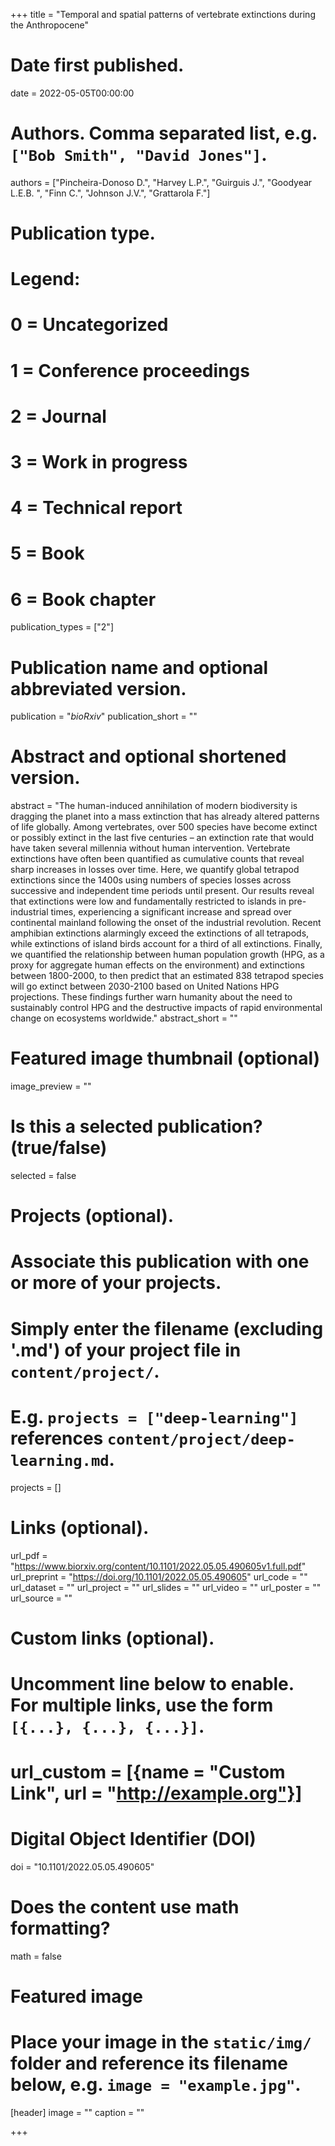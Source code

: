 +++
title = "Temporal and spatial patterns of vertebrate extinctions during the Anthropocene"

# Date first published.
date = 2022-05-05T00:00:00

# Authors. Comma separated list, e.g. `["Bob Smith", "David Jones"]`.
authors = ["Pincheira-Donoso D.", "Harvey L.P.", "Guirguis J.", "Goodyear L.E.B. ", "Finn C.", "Johnson J.V.", "Grattarola F."]

# Publication type.
# Legend:
# 0 = Uncategorized
# 1 = Conference proceedings
# 2 = Journal
# 3 = Work in progress
# 4 = Technical report
# 5 = Book
# 6 = Book chapter
publication_types = ["2"]

# Publication name and optional abbreviated version.
publication = "*bioRxiv*"
publication_short = ""

# Abstract and optional shortened version.
abstract = "The human-induced annihilation of modern biodiversity is dragging the planet into a mass extinction that has already altered patterns of life globally. Among vertebrates, over 500 species have become extinct or possibly extinct in the last five centuries – an extinction rate that would have taken several millennia without human intervention. Vertebrate extinctions have often been quantified as cumulative counts that reveal sharp increases in losses over time. Here, we quantify global tetrapod extinctions since the 1400s using numbers of species losses across successive and independent time periods until present. Our results reveal that extinctions were low and fundamentally restricted to islands in pre-industrial times, experiencing a significant increase and spread over continental mainland following the onset of the industrial revolution. Recent amphibian extinctions alarmingly exceed the extinctions of all tetrapods, while extinctions of island birds account for a third of all extinctions. Finally, we quantified the relationship between human population growth (HPG, as a proxy for aggregate human effects on the environment) and extinctions between 1800-2000, to then predict that an estimated 838 tetrapod species will go extinct between 2030-2100 based on United Nations HPG projections. These findings further warn humanity about the need to sustainably control HPG and the destructive impacts of rapid environmental change on ecosystems worldwide."
abstract_short = ""

# Featured image thumbnail (optional)
image_preview = ""

# Is this a selected publication? (true/false)
selected = false

# Projects (optional).
#   Associate this publication with one or more of your projects.
#   Simply enter the filename (excluding '.md') of your project file in `content/project/`.
#   E.g. `projects = ["deep-learning"]` references `content/project/deep-learning.md`.
projects = []

# Links (optional).
url_pdf = "https://www.biorxiv.org/content/10.1101/2022.05.05.490605v1.full.pdf"
url_preprint = "https://doi.org/10.1101/2022.05.05.490605"
url_code = ""
url_dataset = ""
url_project = ""
url_slides = ""
url_video = ""
url_poster = ""
url_source = ""

# Custom links (optional).
#   Uncomment line below to enable. For multiple links, use the form `[{...}, {...}, {...}]`.
# url_custom = [{name = "Custom Link", url = "http://example.org"}]

# Digital Object Identifier (DOI)
doi = "10.1101/2022.05.05.490605"

# Does the content use math formatting?
math = false

# Featured image
# Place your image in the `static/img/` folder and reference its filename below, e.g. `image = "example.jpg"`.
[header]
image = ""
caption = ""

+++

